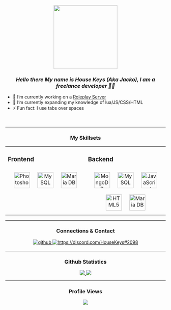<div align="center">
<img src="https://i.imgur.com/BG2Yczh.png" align="center" height="200" width="200" />
</div>  
  

### ***<div align="center">Hello there My name is House Keys (Aka Jacko), I am a freelance developer 👨‍💻</div>***

- 🔭 I’m currently working on a [Roleplay Server](https://github.com/MrJackoo/Personal-Public_Release)
- 🌱 I’m currently expanding my knowledge of lua/JS/CSS/HTML
- ⚡ Fun fact: I use tabs over spaces


<br/>  

----
### <div align="center"> My Skillsets</div>
<div align="center"><table><tr><td valign="top" width="33%">



### Frontend  
<div align="center">  
<a href="https://www.adobe.com/in/products/photoshop.html" target="_blank"><img style="margin: 10px" src="https://profilinator.rishav.dev/skills-assets/photoshop-plain.svg" alt="Photoshop" height="50" /></a>  
<a href="https://www.mysql.com/" target="_blank"><img style="margin: 10px" src="https://profilinator.rishav.dev/skills-assets/mysql-original-wordmark.svg" alt="MySQL" height="50" /></a>  
<a href="https://mariadb.org/" target="_blank"><img style="margin: 10px" src="https://profilinator.rishav.dev/skills-assets/mariadb.png" alt="Maria DB" height="50" /></a>  
</div>

</td><td valign="top" width="33%">



### Backend
<div align="center">  
<a href="https://www.mongodb.com/" target="_blank"><img style="margin: 10px" src="https://profilinator.rishav.dev/skills-assets/mongodb-original-wordmark.svg" alt="MongoDB" height="50" /></a>  
<a href="https://www.mysql.com/" target="_blank"><img style="margin: 10px" src="https://profilinator.rishav.dev/skills-assets/mysql-original-wordmark.svg" alt="MySQL" height="50" /></a>  
<a href="https://www.javascript.com/" target="_blank"><img style="margin: 10px" src="https://profilinator.rishav.dev/skills-assets/javascript-original.svg" alt="JavaScript" height="50" /></a>  
<a href="https://en.wikipedia.org/wiki/HTML5" target="_blank"><img style="margin: 10px" src="https://profilinator.rishav.dev/skills-assets/html5-original-wordmark.svg" alt="HTML5" height="50" /></a>  
<a href="https://mariadb.org/" target="_blank"><img style="margin: 10px" src="https://profilinator.rishav.dev/skills-assets/mariadb.png" alt="Maria DB" height="50" /></a>  
</div>
</table></div>
  
----
  
### <div align="center"> Connections & Contact </div>
<div align="center">
<a href="https://github.com/MrJackoo" target="_blank">
<img src=https://img.shields.io/badge/github-%2324292e.svg?&style=for-the-badge&logo=github&logoColor=white alt=github style="margin-bottom: 5px;" />
</a>
<a href="https://discordapp.com/users/603284495356919808" target="_blank">
<img src=https://img.shields.io/badge/discord-House%20Keys%232098-2324292e.svg?test?&style=for-the-badge&logo=discord&logoColor=C1C1C1&color=grey&labelColor=5865F2 alt=https://discord.com/HouseKeys#2098 style="margin-bottom: 5px;" />
</a>
</div>

----
  
### <div align="center"> Github Statistics </div>
  
<div align="center">
<a href="https://github.com/MrJackoo" target="_blank">
<img src="https://github-readme-stats.vercel.app/api?username=MrJackoo&show_icons=true&count_private=true&hide_border=true">
</a>
<a href="https://github.com/MrJackoo" target="_blank">
<img src=https://github-readme-stats.vercel.app/api/top-langs?username=MrJackoo&count_private=true&repo=Personal-Public_Release&layout=compact&theme=react />
</a>

<!--
<a href="https://github.com/MrJackoo" target="_blank">
<img src="https://github-readme-stats.vercel.app/api/pin?username=MrJackoo&show_icons=true&layout=compact&repo=Personal-Public_Release&show_owner=false&count_private=true&hide_border=true&theme=react">
</a>
-->
  </div>
  
----
### <div align="center"> Profile Views </div>

<div align="center">
<img src="https://komarev.com/ghpvc/?username=MrJackoo&color=blue&style=plastic&label=Unique+Profile+Views" align="center" />
</div>

